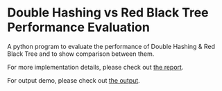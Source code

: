 # Double Hashing vs Red Black Tree Performance Evaluation

A python program to evaluate the performance of Double Hashing & Red Black Tree and to show comparison between them.

For more implementation details, please check out [the report](report.pdf).

For output demo, please check out [the output](output.txt).
